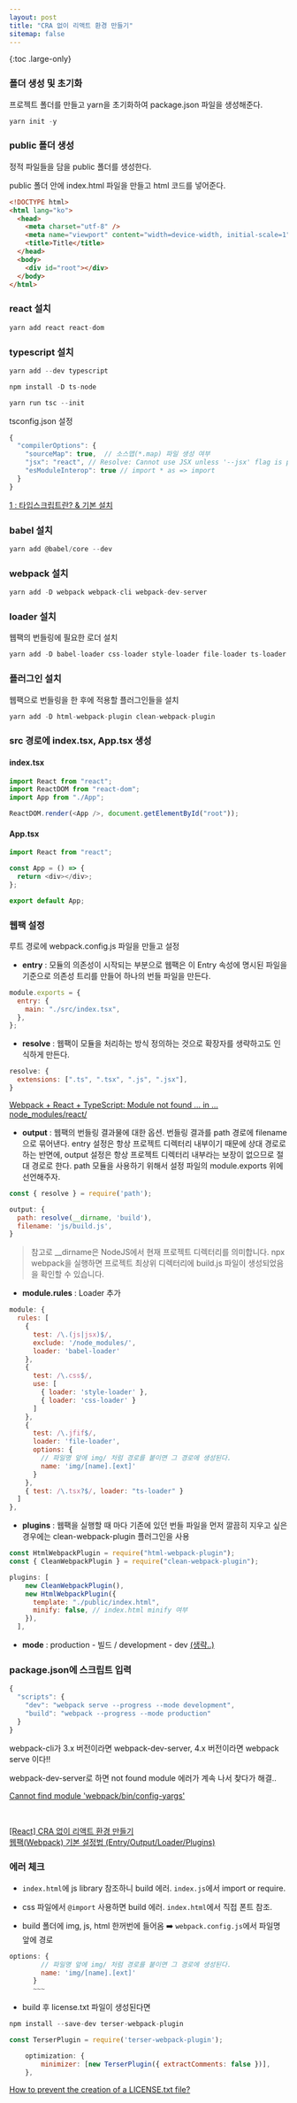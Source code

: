 ```yaml
---
layout: post
title: "CRA 없이 리액트 환경 만들기"
sitemap: false
---
```


{:toc .large-only}

### 폴더 생성 및 초기화

프로젝트 폴더를 만들고 yarn을 초기화하여 package.json 파일을 생성해준다.

```js
yarn init -y
```

### public 폴더 생성

정적 파일들을 담을 public 폴더를 생성한다.

public 폴더 안에 index.html 파일을 만들고 html 코드를 넣어준다.

```html
<!DOCTYPE html>
<html lang="ko">
  <head>
    <meta charset="utf-8" />
    <meta name="viewport" content="width=device-width, initial-scale=1" />
    <title>Title</title>
  </head>
  <body>
    <div id="root"></div>
  </body>
</html>
```

### react 설치

```js
yarn add react react-dom
```

### typescript 설치

```js
yarn add --dev typescript

npm install -D ts-node

yarn run tsc --init
```

tsconfig.json 설정

```js
{
  "compilerOptions": {
    "sourceMap": true,  // 소스맵(*.map) 파일 생성 여부
    "jsx": "react", // Resolve: Cannot use JSX unless '--jsx' flag is provided
    "esModuleInterop": true // import * as => import
  }
}
```

[1 : 타입스크립트란? & 기본 설치](https://jellymando.github.io/typescript/2020-12-24-typscript-notion/)

### babel 설치

```js
yarn add @babel/core --dev
```

### webpack 설치

```js
yarn add -D webpack webpack-cli webpack-dev-server
```

### loader 설치

웹팩의 번들링에 필요한 로더 설치

```js
yarn add -D babel-loader css-loader style-loader file-loader ts-loader
```

### 플러그인 설치

웹팩으로 번들링을 한 후에 적용할 플러그인들을 설치

```js
yarn add -D html-webpack-plugin clean-webpack-plugin
```

### src 경로에 index.tsx, App.tsx 생성

#### index.tsx

```js
import React from "react";
import ReactDOM from "react-dom";
import App from "./App";

ReactDOM.render(<App />, document.getElementById("root"));
```

#### App.tsx

```js
import React from "react";

const App = () => {
  return <div></div>;
};

export default App;
```

### 웹팩 설정

루트 경로에 webpack.config.js 파일을 만들고 설정

- **entry** : 모듈의 의존성이 시작되는 부분으로 웹팩은 이 Entry 속성에 명시된 파일을 기준으로 의존성 트리를 만들어 하나의 번들 파일을 만든다.

```js
module.exports = {
  entry: {
    main: "./src/index.tsx",
  },
};
```

- **resolve** : 웹팩이 모듈을 처리하는 방식 정의하는 것으로 확장자를 생략하고도 인식하게 만든다.

```js
resolve: {
  extensions: [".ts", ".tsx", ".js", ".jsx"],
}
```

[Webpack + React + TypeScript: Module not found … in … node_modules/react/](https://stackoverflow.com/questions/47721962/webpack-react-typescript-module-not-found-in-node-modules-react)

- **output** : 웹팩의 번들링 결과물에 대한 옵션. 번들링 결과를 path 경로에 filename으로 묶어낸다. entry 설정은 항상 프로젝트 디렉터리 내부이기 때문에 상대 경로로 하는 반면에, output 설정은 항상 프로젝트 디렉터리 내부라는 보장이 없으므로 절대 경로로 한다. path 모듈을 사용하기 위해서 설정 파일의 module.exports 위에 선언해주자.

```js
const { resolve } = require('path');

output: {
  path: resolve(__dirname, 'build'),
  filename: 'js/build.js',
}
```

> 참고로 \_\_dirname은 NodeJS에서 현재 프로젝트 디렉터리를 의미합니다. npx webpack을 실행하면 프로젝트 최상위 디렉터리에 build.js 파일이 생성되었음을 확인할 수 있습니다.

- **module.rules** : Loader 추가

```js
module: {
  rules: [
    {
      test: /\.(js|jsx)$/,
      exclude: '/node_modules/',
      loader: 'babel-loader'
    },
    {
      test: /\.css$/,
      use: [
        { loader: 'style-loader' },
        { loader: 'css-loader' }
      ]
    },
    {
      test: /\.jfif$/,
      loader: 'file-loader',
      options: {
        // 파일명 앞에 img/ 처럼 경로를 붙이면 그 경로에 생성된다.
        name: 'img/[name].[ext]'
      }
    },
    { test: /\.tsx?$/, loader: "ts-loader" }
  ]
},
```

- **plugins** : 웹팩을 실행할 때 마다 기존에 있던 번들 파일을 먼저 깔끔히 지우고 싶은 경우에는 clean-webpack-plugin 플러그인을 사용

```js
const HtmlWebpackPlugin = require("html-webpack-plugin");
const { CleanWebpackPlugin } = require("clean-webpack-plugin");

plugins: [
    new CleanWebpackPlugin(),
    new HtmlWebpackPlugin({
      template: "./public/index.html",
      minify: false, // index.html minify 여부
    }),
  ],
```

- **mode** : production - 빌드 / development - dev <u>(생략..)</u>

### package.json에 스크립트 입력

```js
{
  "scripts": {
    "dev": "webpack serve --progress --mode development",
    "build": "webpack --progress --mode production"
  }
}
```

webpack-cli가 3.x 버전이라면 webpack-dev-server, 4.x 버전이라면 webpack serve 이다!!

webpack-dev-server로 하면 not found module 에러가 계속 나서 찾다가 해결..

[Cannot find module 'webpack/bin/config-yargs'](https://stackoverflow.com/questions/40379139/cannot-find-module-webpack-bin-config-yargs/41182205)

<br/>

[[React] CRA 없이 리액트 환경 만들기](https://baeharam.netlify.app/posts/react/React-CRA-%EC%97%86%EC%9D%B4-%EB%A6%AC%EC%95%A1%ED%8A%B8-%ED%99%98%EA%B2%BD-%EB%A7%8C%EB%93%A4%EA%B8%B0) <br/>
[웹팩(Webpack) 기본 설정법 (Entry/Output/Loader/Plugins)](https://www.daleseo.com/webpack-config/)

### 에러 체크

- `index.html`에 js library 참조하니 build 에러. `index.js`에서 import or require.

- css 파일에서 `@import` 사용하면 build 에러. `index.html`에서 직접 폰트 참조.

- build 폴더에 img, js, html 한꺼번에 들어옴 ➡️ `webpack.config.js`에서 파일명 앞에 경로

```js
options: {
        // 파일명 앞에 img/ 처럼 경로를 붙이면 그 경로에 생성된다.
        name: 'img/[name].[ext]'
      }
      ~~~
```

- build 후 license.txt 파일이 생성된다면

```js
npm install --save-dev terser-webpack-plugin
```

```js
const TerserPlugin = require('terser-webpack-plugin');

    optimization: {
        minimizer: [new TerserPlugin({ extractComments: false })],
    },
```

[How to prevent the creation of a LICENSE.txt file?](https://github.com/webpack-contrib/terser-webpack-plugin/issues/229#issuecomment-761294644)
